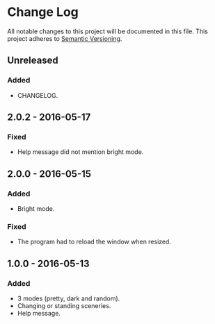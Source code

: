 # Change Log
All notable changes to this project will be documented in this file.
This project adheres to [Semantic Versioning](http://semver.org/).

## Unreleased
### Added
- CHANGELOG.

## 2.0.2 - 2016-05-17
### Fixed
- Help message did not mention bright mode.

## 2.0.0 - 2016-05-15
### Added
- Bright mode.
### Fixed
- The program had to reload the window when resized.

## 1.0.0 - 2016-05-13
### Added
- 3 modes (pretty, dark and random).
- Changing or standing sceneries.
- Help message.
